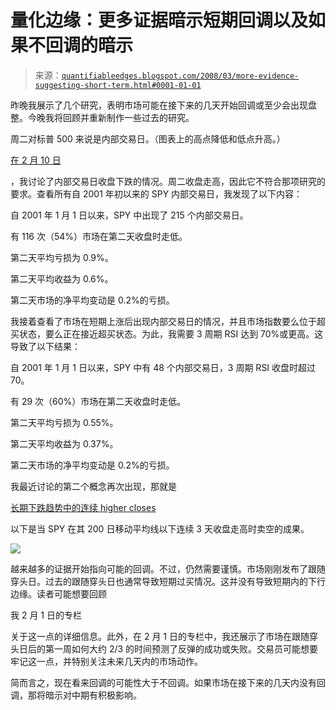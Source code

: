 <!--yml

分类：未分类

日期：2024-05-18 08:30:20

-->

# 量化边缘：更多证据暗示短期回调以及如果不回调的暗示

> 来源：[`quantifiableedges.blogspot.com/2008/03/more-evidence-suggesting-short-term.html#0001-01-01`](http://quantifiableedges.blogspot.com/2008/03/more-evidence-suggesting-short-term.html#0001-01-01)

昨晚我展示了几个研究，表明市场可能在接下来的几天开始回调或至少会出现盘整。今晚我将回顾并重新制作一些过去的研究。

周二对标普 500 来说是内部交易日。（图表上的高点降低和低点升高。）

[在 2 月 10 日](http://quantifiableedges.blogspot.com/2008/02/why-inside-days-get-me-down.html)

，我讨论了内部交易日收盘下跌的情况。周二收盘走高，因此它不符合那项研究的要求。查看所有自 2001 年初以来的 SPY 内部交易日，我发现了以下内容：

自 2001 年 1 月 1 日以来，SPY 中出现了 215 个内部交易日。

有 116 次（54%）市场在第二天收盘时走低。

第二天平均亏损为 0.9%。

第二天平均收益为 0.6%。

第二天市场的净平均变动是 0.2%的亏损。

我接着查看了市场在短期上涨后出现内部交易日的情况，并且市场指数要么位于超买状态，要么正在接近超买状态。为此，我需要 3 周期 RSI 达到 70%或更高。这导致了以下结果：

自 2001 年 1 月 1 日以来，SPY 中有 48 个内部交易日，3 周期 RSI 收盘时超过 70。

有 29 次（60%）市场在第二天收盘时走低。

第二天平均亏损为 0.55%。

第二天平均收益为 0.37%。

第二天市场的净平均变动是 0.2%的亏损。

我最近讨论的第二个概念再次出现，那就是

[长期下跌趋势中的连续 higher closes](http://quantifiableedges.blogspot.com/2008/02/count-to-three.html)

以下是当 SPY 在其 200 日移动平均线以下连续 3 天收盘走高时卖空的成果。

![](https://blogger.googleusercontent.com/img/b/R29vZ2xl/AVvXsEieSAxRGBGyuI_Ir9cPKDxTC5ZxWz4jCPhUrJMDJwDuz5u-QC0sOK7tmbQUU_KPZsDXY6zuIu6jdvrZLJbFzSZrtwpSlcrIdV1sBOBrgyG3eXv8SCXTV13sFnhXhyphenhyphen8gI8ckBchBu-5m_Jk/s1600-h/2008-3-26+count+to+3.PNG)

越来越多的证据开始指向可能的回调。不过，仍然需要谨慎。市场刚刚发布了跟随穿头日。过去的跟随穿头日也通常导致短期过买情况。这并没有导致短期内的下行边缘。读者可能想要回顾

我 2 月 1 日的专栏

关于这一点的详细信息。此外，在 2 月 1 日的专栏中，我还展示了市场在跟随穿头日后的第一周如何大约 2/3 的时间预测了反弹的成功或失败。交易员可能想要牢记这一点，并特别关注未来几天内的市场动作。

简而言之，现在看来回调的可能性大于不回调。如果市场在接下来的几天内没有回调，那将暗示对中期有积极影响。
